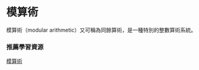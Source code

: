# 模算術
模算術（modular arithmetic）又可稱為同餘算術，是一種特別的整數算術系統。 

### 推薦學習資源
[模算術](https://hackmd.io/@YuRen-tw/modular-arithmetic)